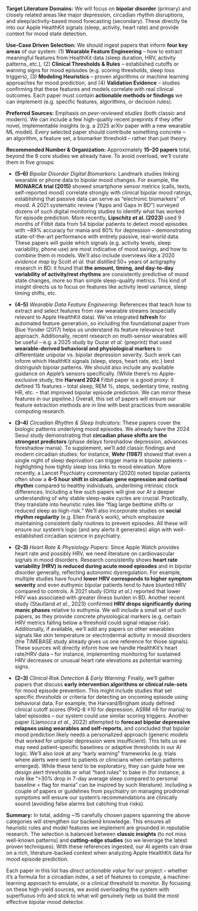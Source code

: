 **Target Literature Domains:** We will focus on **bipolar disorder** (primary) and closely related areas like major depression, circadian rhythm disruptions, and sleep/activity-based mood forecasting (secondary). These directly tie into our Apple HealthKit signals (sleep, activity, heart rate) and provide context for mood state detection.

**Use-Case Driven Selection:** We should ingest papers that inform **four key areas** of our system: (1) **Wearable Feature Engineering** – how to extract meaningful features from HealthKit data (sleep duration, HRV, activity patterns, etc.), (2) **Clinical Thresholds & Rules** – established cutoffs or warning signs for mood episodes (e.g. scoring thresholds, sleep loss triggers), (3) **Modeling Heuristics** – proven algorithms or machine learning approaches for mood prediction, and (4) **Validation Evidence** – studies confirming that these features and models correlate with real clinical outcomes. Each paper must contain **actionable methods or findings** we can implement (e.g. specific features, algorithms, or decision rules).

**Preferred Sources:** Emphasis on *peer-reviewed studies* (both classic and modern). We can include a few high-quality recent preprints if they offer novel, implementable insights (e.g. a 2025 arXiv paper with a new wearable ML model). Every selected paper should contribute something concrete – an algorithm, a feature set, a biomarker threshold – rather than just theory.

**Recommended Number & Organization:** Approximately **15–20 papers** total, beyond the 6 core studies we already have. To avoid overload, we’ll curate them in five groups:

* **(5–6)** *Bipolar Disorder Digital Biomarkers:* Landmark studies linking wearable or phone data to bipolar mood changes. For example, the **MONARCA trial (2015)** showed smartphone sensor metrics (calls, texts, self-reported mood) correlate strongly with clinical bipolar mood ratings, establishing that passive data can serve as “electronic biomarkers” of mood. A 2021 systematic review (“Apps and Gaps in BD”) surveyed dozens of such digital monitoring studies to identify what has worked for episode prediction. More recently, **Lipschitz et al. (2023)** used 9 months of Fitbit data from 54 bipolar patients to detect mood episodes with \~89% accuracy for mania and 80% for depression – demonstrating state-of-the-art performance with entirely passive, real-world data. These papers will guide which signals (e.g. activity levels, sleep variability, phone use) are most indicative of mood swings, and how to combine them in models. We’ll also include overviews like a 2020 *evidence map* by Scott *et al.* that distilled 50+ years of actigraphy research in BD: it found that **the amount, timing, and day-to-day variability of activity/rest rhythms** are consistently predictive of mood state changes, more so than simple sleep-quality metrics. This kind of insight directs us to focus on features like activity level variance, sleep timing shifts, etc.

* **(4–5)** *Wearable Data Feature Engineering:* References that teach how to extract and select features from raw wearable streams (especially relevant to Apple HealthKit data). We’ve integrated **tsfresh** for automated feature generation, so including the foundational paper from Blue Yonder (2017) helps us understand its feature relevance test approach. Additionally, recent research on multi-sensor wearables will be useful – e.g. a 2025 study by Ouzar *et al.* (preprint) that used **wearable-derived behavioral and physiological markers** to differentiate unipolar vs. bipolar depression severity. Such work can inform which HealthKit signals (sleep, steps, heart rate, etc.) best distinguish bipolar patterns. We should also include any available guidance on Apple’s sensors specifically. (While there’s no Apple-exclusive study, the **Harvard 2024** Fitbit paper is a good proxy: it defined 15 features – total sleep, REM %, steps, sedentary time, resting HR, etc. – that improved bipolar episode prediction. We can mirror these features in our pipeline.) Overall, this set of papers will ensure our feature extraction methods are in line with best practices from wearable computing research.

* **(3–4)** *Circadian Rhythm & Sleep Indicators:* These papers cover the biologic patterns underlying mood episodes. We already have the 2024 Seoul study demonstrating that **circadian phase shifts are the strongest predictors** (phase delays foreshadow depression, advances foreshadow mania). To supplement, we’ll add classic findings and modern circadian studies: for instance, **Wehr (1987)** showed that even a single night of sleep deprivation can trigger mania in bipolar patients – highlighting how tightly sleep loss links to mood elevation. More recently, a Lancet Psychiatry commentary (2020) noted bipolar patients often show a **4–5 hour shift in circadian gene expression and cortisol rhythm** compared to healthy individuals, underlining intrinsic clock differences. Including a few such papers will give our AI a deeper understanding of why stable sleep-wake cycles are crucial. Practically, they translate into heuristic rules like “flag large bedtime shifts or reduced sleep as high-risk.” We’ll also incorporate studies on **social rhythm regularity** (e.g. Ellen Frank’s work), which emphasize maintaining consistent daily routines to prevent episodes. All these will ensure our system’s logic (and any alerts it generates) align with well-established circadian science in psychiatry.

* **(2–3)** *Heart Rate & Physiology Papers:* Since Apple Watch provides heart rate and possibly HRV, we need literature on cardiovascular signals in mood disorders. Research consistently shows **heart rate variability (HRV) is reduced during acute mood episodes** and in bipolar disorder generally, reflecting autonomic dysregulation. For example, multiple studies have found **lower HRV corresponds to higher symptom severity** and even euthymic bipolar patients tend to have blunted HRV compared to controls. A 2021 study (Ortiz *et al.*) reported that lower HRV was associated with greater illness burden in BD. Another recent study (Stautland *et al.*, 2023) confirmed **HRV drops significantly during manic phases** relative to euthymia. We will include a small set of such papers, as they provide concrete physiological markers (e.g. certain HRV metrics falling below a threshold could signal relapse risk). Additionally, if available, we’ll add any papers on other wearables signals like skin temperature or electrodermal activity in mood disorders (the TIMEBASE study already gives us one reference for those signals). These sources will directly inform how we handle HealthKit’s heart rate/HRV data – for instance, implementing monitoring for sustained HRV decreases or unusual heart rate elevations as potential warning signs.

* **(2–3)** *Clinical Risk Detection & Early Warning:* Finally, we’ll gather papers that discuss **early intervention algorithms or clinical rule-sets** for mood episode prevention. This might include studies that set specific *thresholds* or criteria for detecting an oncoming episode using behavioral data. For example, the Harvard/Brigham study defined clinical cutoff scores (PHQ-8 ≥10 for depression, ASRM ≥6 for mania) to label episodes – our system could use similar scoring triggers. Another paper (Llamocca *et al.*, 2022) attempted to **forecast bipolar depressive relapses using wearables and self-reports**, and concluded that bipolar mood prediction likely needs a personalized approach (generic models that worked for unipolar depression were insufficient). This tells us we may need patient-specific baselines or adaptive thresholds in our AI logic. We’ll also look at any “early warning” frameworks (e.g. trials where alerts were sent to patients or clinicians when certain patterns emerged). While these tend to be exploratory, they can guide how we design alert thresholds or what “hard rules” to bake in (for instance, a rule like “>30% drop in 7-day average sleep compared to personal baseline = flag for mania” can be inspired by such literature). Including a couple of papers or guidelines from psychiatry on managing prodromal symptoms will ensure our system’s recommendations are clinically sound (avoiding false alarms but catching true risks).

**Summary:** In total, adding \~15 carefully chosen papers spanning the above categories will strengthen our backend knowledge. This ensures all heuristic rules and model features we implement are grounded in reputable research. The selection is balanced between **classic insights** (to not miss well-known patterns) and **cutting-edge studies** (so we leverage the latest proven techniques). With these references ingested, our AI agents can draw on a rich, literature-backed context when analyzing Apple HealthKit data for mood episode prediction.

Each paper in this list has *direct actionable value* for our project – whether it’s a formula for a circadian index, a set of features to compute, a machine-learning approach to emulate, or a clinical threshold to monitor. By focusing on these high-yield sources, we avoid overloading the system with superfluous info and stick to what will genuinely help us build the most effective bipolar mood detector.
